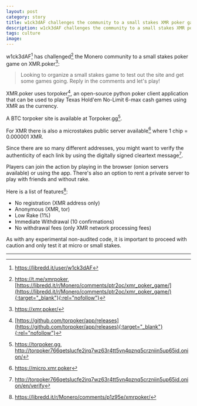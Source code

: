 ```yaml
---
layout: post
category: story
title: w1ck3dAF challenges the community to a small stakes XMR poker game
description: w1ck3dAF challenges the community to a small stakes XMR poker game
tags: culture
image: 
---
```


w1ck3dAF[^1] has challenged[^2] the Monero community to a small stakes poker game on XMR.poker[^3]:

> Looking to organize a small stakes game to test out the site and get some games going. Reply in the comments and let's play!

XMR.poker uses torpoker[^4], an open-source python poker client application that can be used to play Texas Hold'em No-Limit 6-max cash games using XMR as the currency. 

A BTC torpoker site is available at Torpoker.gg[^5].

For XMR there is also a microstakes public server available[^6] where 1 chip = 0.000001 XMR.

Since there are so many different addresses, you might want to verify the authenticity of each link by using the digitally signed cleartext message[^7]. 

Players can join the action by playing in the browser (onion servers available) or using the app. There's also an option to rent a private server	to play with friends and without rake.

Here is a list of features[^8]:

- No registration (XMR address only)
- Anonymous (XMR, tor)
- Low Rake (1%)
- Immediate Withdrawal (10 confirmations)
- No withdrawal fees (only XMR network processing fees)

As with any experimental non-audited code, it is important to proceed with caution and only test it at micro or small stakes. 

---

[^1]: https://libredd.it/user/w1ck3dAF
[^2]: https://t.me/xmrpoker, [https://libredd.it/r/Monero/comments/ptr2oc/xmr_poker_game/](https://libredd.it/r/Monero/comments/ptr2oc/xmr_poker_game/){:target="_blank"}{:rel="nofollow"} 
[^3]: https://xmr.poker/
[^4]: [https://github.com/torpoker/app/releases](https://github.com/torpoker/app/releases){:target="_blank"}{:rel="nofollow"}
[^5]: https://torpoker.gg, http://torpoker766qetslucfe2jrq7wz63r4tt5vn4pznq5crzniin5up65id.onion/
[^6]: https://micro.xmr.poker
[^7]: http://torpoker766qetslucfe2jrq7wz63r4tt5vn4pznq5crzniin5up65id.onion/en/verify
[^8]: https://libredd.it/r/Monero/comments/p1z95e/xmrpoker/
